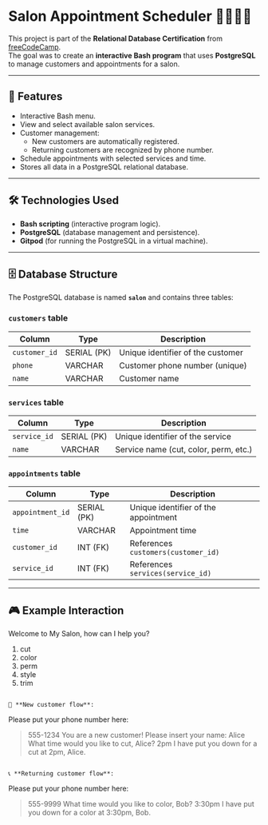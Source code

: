 # Salon Appointment Scheduler 💇‍♀️💇‍♂️  

This project is part of the **Relational Database Certification** from [freeCodeCamp](https://www.freecodecamp.org/).  
The goal was to create an **interactive Bash program** that uses **PostgreSQL** to manage customers and appointments for a salon.  

---

## 📌 Features  

- Interactive Bash menu.  
- View and select available salon services.  
- Customer management:  
  - New customers are automatically registered.  
  - Returning customers are recognized by phone number.  
- Schedule appointments with selected services and time.  
- Stores all data in a PostgreSQL relational database.  

---

## 🛠️ Technologies Used  

- **Bash scripting** (interactive program logic).  
- **PostgreSQL** (database management and persistence).
- **Gitpod** (for running the PostgreSQL in a virtual machine).  

---

## 🗄️ Database Structure  

The PostgreSQL database is named **`salon`** and contains three tables:  

### `customers` table  
| Column       | Type         | Description |
|--------------|-------------|-------------|
| `customer_id`| SERIAL (PK) | Unique identifier of the customer |
| `phone`      | VARCHAR     | Customer phone number (unique) |
| `name`       | VARCHAR     | Customer name |

### `services` table  
| Column      | Type         | Description |
|-------------|-------------|-------------|
| `service_id`| SERIAL (PK) | Unique identifier of the service |
| `name`      | VARCHAR     | Service name (cut, color, perm, etc.) |

### `appointments` table  
| Column         | Type         | Description |
|----------------|-------------|-------------|
| `appointment_id`| SERIAL (PK) | Unique identifier of the appointment |
| `time`         | VARCHAR     | Appointment time |
| `customer_id`  | INT (FK)    | References `customers(customer_id)` |
| `service_id`   | INT (FK)    | References `services(service_id)` |

---

## 🎮 Example Interaction  

Welcome to My Salon, how can I help you?
1) cut
2) color
3) perm
4) style
5) trim
```

📱 **New customer flow**:  
```
Please put your phone number here:
> 555-1234
You are a new customer! Please insert your name:
> Alice
What time would you like to cut, Alice?
> 2pm
I have put you down for a cut at 2pm, Alice.
```

📞 **Returning customer flow**:  
```
Please put your phone number here:
> 555-9999
What time would you like to color, Bob?
> 3:30pm
I have put you down for a color at 3:30pm, Bob.
```
